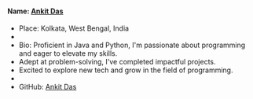 #### Name: [Ankit Das](https://github.com/AD11-web)

- Place: Kolkata, West Bengal, India
- 
- Bio: Proficient in Java and Python, I'm passionate about programming and eager to elevate my skills.
-    Adept at problem-solving, I've completed impactful projects.
-    Excited to explore new tech and grow in the field of programming.
-    
- GitHub: [Ankit Das](https://github.com/AD11-web)
